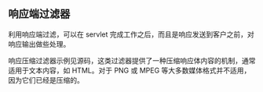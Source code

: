 ## 响应端过滤器 ##

利用响应端过滤，可以在 servlet 完成工作之后，而且是响应发送到客户之前，对响应输出做些处理。 

响应压缩过滤器示例见源码，这类过滤器提供了一种压缩响应体内容的机制，通常适用于文本内容，如 HTML。对于 PNG 或 MPEG 等大多数媒体格式并不适用，因为它们已经是压缩的。
